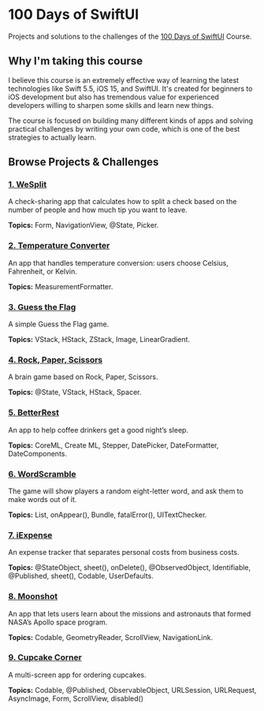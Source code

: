 # 100 Days of SwiftUI

Projects and solutions to the challenges of the [100 Days of SwiftUI](https://www.hackingwithswift.com/100/swiftui) Course.

## Why I'm taking this course

I believe this course is an extremely effective way of learning the latest technologies like Swift 5.5, iOS 15, and SwiftUI. It's created for beginners to iOS development but also has tremendous value for experienced developers willing to sharpen some skills and learn new things.

The course is focused on building many different kinds of apps and solving practical challenges by writing your own code, which is one of the best strategies to actually learn.

## Browse Projects & Challenges

### [1. WeSplit](/Project01/WeSplit/)

A check-sharing app that calculates how to split a check based on the number of people and how much tip you want to leave.

**Topics:** Form, NavigationView, @State, Picker.

### [2. Temperature Converter](/Project02/Converter/)

An app that handles temperature conversion: users choose Celsius, Fahrenheit, or Kelvin.

**Topics:** MeasurementFormatter.

### [3. Guess the Flag](/Project03/GuessTheFlag/)

A simple Guess the Flag game.

**Topics:** VStack, HStack, ZStack, Image, LinearGradient.

### [4. Rock, Paper, Scissors](/Project04/RockPaperScissors/)

A brain game based on Rock, Paper, Scissors.

**Topics:** @State, VStack, HStack, Spacer.

### [5. BetterRest](/Project05/BetterRest/)

An app to help coffee drinkers get a good night’s sleep.

**Topics:** CoreML, Create ML, Stepper, DatePicker, DateFormatter, DateComponents.

### [6. WordScramble](/Project06/WordScramble/)

The game will show players a random eight-letter word, and ask them to make words out of it.

**Topics:** List, onAppear(), Bundle, fatalError(), UITextChecker.

### [7. iExpense](/Project07/iExpense/)

An expense tracker that separates personal costs from business costs.

**Topics:** @StateObject, sheet(), onDelete(), @ObservedObject, Identifiable, @Published, sheet(), Codable, UserDefaults.

### [8. Moonshot](/Project08/Moonshot/)

An app that lets users learn about the missions and astronauts that formed NASA’s Apollo space program.

**Topics:** Codable, GeometryReader, ScrollView, NavigationLink.

### [9. Cupcake Corner](/Project09/CupcakeCorner/)

A multi-screen app for ordering cupcakes.

**Topics:** Codable, @Published, ObservableObject, URLSession, URLRequest, AsyncImage, Form, ScrollView, disabled()
